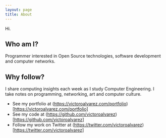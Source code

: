 ```yaml
---
layout: page
title: About
---
```


Hi.

## Who am I?
Programmer interested in Open Source technologies, software development and computer networks.

## Why follow?
I share computing insights each week as I study Computer Engineering. I take notes on programming, networking, art and computer culture.

* See my portfolio at (https://victoroalvarez.com/portfolio)[https://victoroalvarez.com/portfolio]
* See my code at (https://github.com/victoroalvarez)[https://github.com/victoroalvarez]
* Follow my work on Twitter at (https://twitter.com/victoroalvarez)[https://twitter.com/victoroalvarez]
